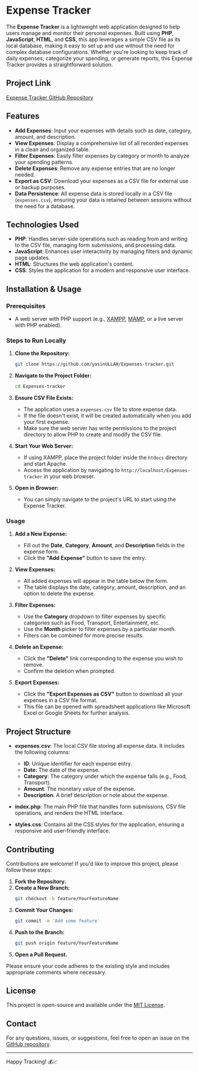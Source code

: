 # Expense Tracker

The **Expense Tracker** is a lightweight web application designed to help users manage and monitor their personal expenses. Built using **PHP**, **JavaScript**, **HTML**, and **CSS**, this app leverages a simple CSV file as its local database, making it easy to set up and use without the need for complex database configurations. Whether you're looking to keep track of daily expenses, categorize your spending, or generate reports, this Expense Tracker provides a straightforward solution.

## Project Link
[Expense Tracker GitHub Repository](https://github.com/yasinULLAH/Expenses-tracker/tree/main)

## Features
- **Add Expenses**: Input your expenses with details such as date, category, amount, and description.
- **View Expenses**: Display a comprehensive list of all recorded expenses in a clean and organized table.
- **Filter Expenses**: Easily filter expenses by category or month to analyze your spending patterns.
- **Delete Expenses**: Remove any expense entries that are no longer needed.
- **Export as CSV**: Download your expenses as a CSV file for external use or backup purposes.
- **Data Persistence**: All expense data is stored locally in a CSV file (`expenses.csv`), ensuring your data is retained between sessions without the need for a database.

## Technologies Used
- **PHP**: Handles server-side operations such as reading from and writing to the CSV file, managing form submissions, and processing data.
- **JavaScript**: Enhances user interactivity by managing filters and dynamic page updates.
- **HTML**: Structures the web application's content.
- **CSS**: Styles the application for a modern and responsive user interface.

## Installation & Usage

### Prerequisites
- A web server with PHP support (e.g., [XAMPP](https://www.apachefriends.org/index.html), [MAMP](https://www.mamp.info/en/), or a live server with PHP enabled).

### Steps to Run Locally

1. **Clone the Repository:**
    ```bash
    git clone https://github.com/yasinULLAH/Expenses-tracker.git
    ```
2. **Navigate to the Project Folder:**
    ```bash
    cd Expenses-tracker
    ```
3. **Ensure CSV File Exists:**
    - The application uses a `expenses.csv` file to store expense data.
    - If the file doesn't exist, it will be created automatically when you add your first expense.
    - Make sure the web server has write permissions to the project directory to allow PHP to create and modify the CSV file.

4. **Start Your Web Server:**
    - If using XAMPP, place the project folder inside the `htdocs` directory and start Apache.
    - Access the application by navigating to `http://localhost/Expenses-tracker` in your web browser.

5. **Open in Browser:**
    - You can simply navigate to the project's URL to start using the Expense Tracker.

### Usage

1. **Add a New Expense:**
    - Fill out the **Date**, **Category**, **Amount**, and **Description** fields in the expense form.
    - Click the **"Add Expense"** button to save the entry.

2. **View Expenses:**
    - All added expenses will appear in the table below the form.
    - The table displays the date, category, amount, description, and an option to delete the expense.

3. **Filter Expenses:**
    - Use the **Category** dropdown to filter expenses by specific categories such as Food, Transport, Entertainment, etc.
    - Use the **Month** picker to filter expenses by a particular month.
    - Filters can be combined for more precise results.

4. **Delete an Expense:**
    - Click the **"Delete"** link corresponding to the expense you wish to remove.
    - Confirm the deletion when prompted.

5. **Export Expenses:**
    - Click the **"Export Expenses as CSV"** button to download all your expenses in a CSV file format.
    - This file can be opened with spreadsheet applications like Microsoft Excel or Google Sheets for further analysis.

## Project Structure

- **expenses.csv**: The local CSV file storing all expense data. It includes the following columns:
    - **ID**: Unique identifier for each expense entry.
    - **Date**: The date of the expense.
    - **Category**: The category under which the expense falls (e.g., Food, Transport).
    - **Amount**: The monetary value of the expense.
    - **Description**: A brief description or note about the expense.

- **index.php**: The main PHP file that handles form submissions, CSV file operations, and renders the HTML interface.

- **styles.css**: Contains all the CSS styles for the application, ensuring a responsive and user-friendly interface.

## Contributing
Contributions are welcome! If you'd like to improve this project, please follow these steps:

1. **Fork the Repository.**
2. **Create a New Branch:**
    ```bash
    git checkout -b feature/YourFeatureName
    ```
3. **Commit Your Changes:**
    ```bash
    git commit -m 'Add some feature'
    ```
4. **Push to the Branch:**
    ```bash
    git push origin feature/YourFeatureName
    ```
5. **Open a Pull Request.**

Please ensure your code adheres to the existing style and includes appropriate comments where necessary.

## License
This project is open-source and available under the [MIT License](LICENSE).

## Contact
For any questions, issues, or suggestions, feel free to open an issue on the [GitHub repository](https://github.com/yasinULLAH/Expenses-tracker/tree/main).

---
Happy Tracking! 💰📈
